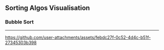 ## Sorting Algos Visualisation

### Bubble Sort
---


https://github.com/user-attachments/assets/febdc27f-0c52-4d4c-b51f-27345303b398

  

